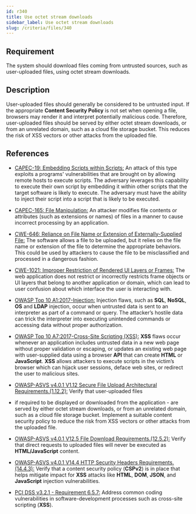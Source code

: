 ```yaml
---
id: r340
title: Use octet stream downloads
sidebar_label: Use octet stream downloads
slug: /criteria/files/340
---
```


## Requirement

The system should download files
coming from untrusted sources,
such as user-uploaded files,
using octet stream downloads.

## Description

User-uploaded files
should generally be considered
to be untrusted input.
If the appropriate **Content Security Policy**
is not set when opening a file,
browsers may render it
and interpret potentially malicious code.
Therefore,
user-uploaded files should be served
by either octet stream downloads,
or from an unrelated domain,
such as a cloud file storage bucket.
This reduces the risk of XSS vectors
or other attacks from the uploaded file.

## References

- [CAPEC-19: Embedding Scripts within Scripts:](https://capec.mitre.org/data/definitions/19.html)
An attack of this type exploits
a programs' vulnerabilities
that are brought on by allowing remote hosts
to execute scripts.
The adversary leverages this capability
to execute their own script
by embedding it within other scripts
that the target software is likely to execute.
The adversary must have the ability
to inject their script into a script
that is likely to be executed.

- [CAPEC-165: File Manipulation:](https://cwe.mitre.org/data/definitions/646.html)
An attacker modifies file contents
or attributes (such as extensions or names)
of files in a manner to cause
incorrect processing by an application.

- [CWE-646: Reliance on File Name or Extension of Externally-Supplied File:](https://cwe.mitre.org/data/definitions/646.html)
The software allows a file to be uploaded,
but it relies on the file name
or extension of the file
to determine the appropriate behaviors.
This could be used by attackers
to cause the file to be misclassified
and processed in a dangerous fashion.

- [CWE-1021: Improper Restriction of Rendered UI Layers or Frames:](https://cwe.mitre.org/data/definitions/1021.html)
The web application does not restrict
or incorrectly restricts frame objects
or UI layers that belong to another application or domain,
which can lead to user confusion
about which interface
the user is interacting with.

- [OWASP Top 10 A1:2017-Injection:](https://owasp.org/www-project-top-ten/OWASP_Top_Ten_2017/Top_10-2017_A1-Injection)
Injection flaws, such as **SQL**, **NoSQL**,
**OS** and **LDAP** injection,
occur when untrusted data
is sent to an interpreter
as part of a command or query.
The attacker’s hostile data
can trick the interpreter into executing
unintended commands or accessing data
without proper authorization.

- [OWASP Top 10 A7:2017-Cross-Site Scripting (XSS):](https://owasp.org/www-project-top-ten/OWASP_Top_Ten_2017/Top_10-2017_A7-Cross-Site_Scripting_(XSS))
**XSS** flaws occur
whenever an application includes untrusted data
in a new web page without proper validation
or escaping,
or updates an existing web page
with user-supplied data using a browser **API**
that can create **HTML** or **JavaScript**.
**XSS** allows attackers to execute scripts
in the victim’s browser
which can hijack user sessions,
deface web sites, or redirect the user
to malicious sites.

- [OWASP-ASVS v4.0.1 V1.12 Secure File Upload Architectural Requirements.(1.12.2):](https://owasp.org/www-project-application-security-verification-standard/)
Verify that user-uploaded files
- if required to be displayed
or downloaded from the application -
are served by either octet stream downloads,
or from an unrelated domain,
such as a cloud file storage bucket.
Implement a suitable content
security policy to reduce the risk
from XSS vectors or other attacks
from the uploaded file.

- [OWASP-ASVS v4.0.1 V12.5 File Download Requirements.(12.5.2):](https://owasp.org/www-project-application-security-verification-standard/)
Verify that direct requests
to uploaded files will never be executed
as **HTML/JavaScript** content.

- [OWASP-ASVS v4.0.1 V14.4 HTTP Security Headers Requirements.(14.4.3):](https://owasp.org/www-project-application-security-verification-standard/)
Verify that a content security policy (**CSPv2**)
is in place that helps mitigate impact
for **XSS** attacks
like **HTML**, **DOM**, **JSON**,
and **JavaScript** injection vulnerabilities.

- [PCI DSS v3.2.1 - Requirement 6.5.7:](https://www.pcisecuritystandards.org/documents/PCI_DSS_v3-2-1.pdf)
Address common coding vulnerabilities
in software-development processes
such as cross-site scripting (**XSS**).
